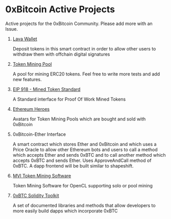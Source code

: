# 0xBitcoin Active Projects

Active projects for the 0xBitcoin Community. Please add more with an Issue.

1.  [Lava Wallet](https://github.com/admazzola/lava-wallet)
  
      Deposit tokens in this smart contract in order to allow other users to withdraw them with offchain digital signatures

2. [Token Mining Pool](https://github.com/0xbitcoin/tokenpool)

      A pool for mining ERC20 tokens.  Feel free to write more tests and add new features.

3. [EIP 918 - Mined Token Standard](https://github.com/ethereum/EIPs/pull/918)

      A Standard interface for Proof Of Work Mined Tokens

4. [Ethereum Heroes](https://github.com/admazzola/ethereum-heroes)

      Avatars for Token Mining Pools which are bought and sold with 0xBitcoin 
        
5. 0xBitcoin-Ether Interface 

      A smart contract which stores Ether and 0xBitcoin and which uses a Price Oracle to allow other Ethereum bots and users to call a method which accepts Ether and sends 0xBTC and to call another method which accepts 0xBTC and sends Ether.  Uses ApproveAndCall method of 0xBTC.  A dapp frontend will be built similar to shapeshift.

6. [MVI Token Mining Software](https://github.com/mining-visualizer/MVis-tokenminer)

      Token Mining Software for OpenCL supporting solo or pool mining 

7. [0xBTC Solidity Toolkit](https://github.com/0xbitcoin/solidity-tools)

      A set of documented libraries and methods that allow developers to more easily build dapps which incorporate 0xBTC 
